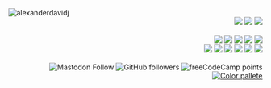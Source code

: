 <img src="https://github-readme-stats.vercel.app/api?username=alexanderdavidj&count_private=true&hide_border=true&bg_color=1d1234&text_color=dadada&title_color=5500ff" alt="alexanderdavidj" />
<br>
<div align="right">
    <div>
        <img src="https://img.shields.io/badge/Arch%20Linux-1d1234.svg?logo=arch-linux&style=for-the-badge" />
        <img src="https://img.shields.io/badge/Visual%20Studio%20Code-1d1234.svg?logo=visual-studio-code&style=for-the-badge" />
        <img src="https://img.shields.io/badge/Firefox Browser-1d1234.svg?logo=firefox-browser&style=for-the-badge" />
    </div>
    <br>
    <div>
        <img src="https://img.shields.io/badge/JavaScript-1d1234.svg?logo=javascript&style=for-the-badge" />
        <img src="https://img.shields.io/badge/Python-1d1234.svg?logo=python&style=for-the-badge" />
        <img src="https://img.shields.io/badge/Kotlin-1d1234.svg?logo=kotlin&style=for-the-badge" />
        <img src="https://img.shields.io/badge/C%23-1d1234.svg?logo=c-sharp&style=for-the-badge" />
        <img src="https://img.shields.io/badge/C++-1d1234.svg?logo=c%2b%2b&style=for-the-badge" />
    </div>
    <div>
        <img src="https://img.shields.io/badge/Vue.js-1d1234.svg?logo=vue.js&style=for-the-badge" />
        <img src="https://img.shields.io/badge/React-1d1234.svg?logo=react&style=for-the-badge" />
        <img src="https://img.shields.io/badge/Node.js-1d1234.svg?logo=node.js&style=for-the-badge" />
        <img src="https://img.shields.io/badge/Express-1d1234.svg?logo=express&style=for-the-badge" />
        <img src="https://img.shields.io/badge/Electron-1d1234.svg?logo=electron&style=for-the-badge" />
        <img src="https://img.shields.io/badge/jQuery-1d1234.svg?logo=jquery&style=for-the-badge" />
    </div>
    <br>
    <div>
        <img alt="Mastodon Follow" src="https://img.shields.io/mastodon/follow/107079290442548638?color=1d1240&domain=https%3A%2F%2Fmastodon.social&label=MASTODON&logoColor=f5f5f5&logo=mastodon&style=for-the-badge&labelColor=1d1234">
        <img alt="GitHub followers" src="https://img.shields.io/github/followers/alexanderdavidj?color=1d1240&label=GITHUB&logo=GITHUB&style=for-the-badge&labelColor=1d1234">
        <img alt="freeCodeCamp points" src="https://img.shields.io/freecodecamp/points/alexanderdavidj?color=1d1240&label=fcc%20points&logo=freecodecamp&style=for-the-badge&labelColor=1d1234">
    </div>
    <a href="color-palette.png"><img alt="Color pallete" src="https://img.shields.io/badge/Color%20Palette-1d1234?style=for-the-badge"></a>
</div>
